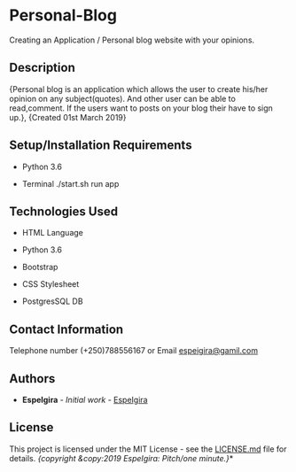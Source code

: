 # Personal-Blog


Creating an Application / Personal blog website with your opinions.
 
## Description
  
{Personal blog is an application which allows the user to create his/her opinion on any subject(quotes). And other user can be able to read,comment.
If the users want to posts on your blog their have to sign up.}, {Created 01st March 2019}


## Setup/Installation Requirements
  
- Python 3.6

- Terminal ./start.sh run app

## Technologies Used

 - HTML Language

 - Python 3.6

 - Bootstrap 
  
 - CSS Stylesheet
 
 - PostgresSQL DB


## Contact Information

  Telephone number (+250)788556167 or Email espeigira@gamil.com
 
## Authors

* **EspeIgira** - *Initial work* - [EspeIgira](https://github.com/EspeIgira/)

## License

This project is licensed under the MIT License - see the [LICENSE.md](LICENSE.md) file for details.
*{copyright &copy:2019 EspeIgira: Pitch/one minute.}**

